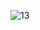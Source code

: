 ![13](https://github.com/NairaAndrade99/EstruturaDados/assets/101153757/e682b410-0288-4454-ac70-ffa2cb36bc65)
